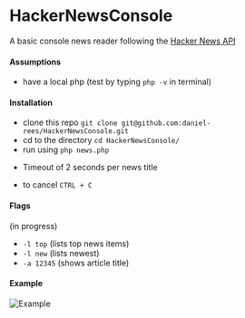 # HackerNewsConsole

A basic console news reader following the [Hacker News API](https://github.com/HackerNews/API)

#### Assumptions

- have a local php (test by typing `php -v` in terminal)


#### Installation

- clone this repo `git clone git@github.com:daniel-rees/HackerNewsConsole.git`
- cd to the directory `cd HackerNewsConsole/`
- run using `php news.php`

* Timeout of 2 seconds per news title

- to cancel `CTRL + C`

#### Flags

(in progress)

- `-l top` (lists top news items)
- `-l new` (lists newest)
- `-a 12345` (shows article title)


#### Example

![Example](https://github.com/daniel-rees/HackerNewsConsole/blob/master/docs/exmple.png?raw=true)
